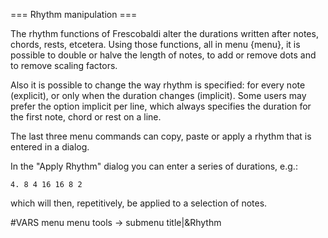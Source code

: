 === Rhythm manipulation ===

The rhythm functions of Frescobaldi alter the durations written after notes,
chords, rests, etcetera. Using those functions, all in menu {menu}, it
is possible to double or halve the length of notes, to add or remove dots
and to remove scaling factors.

Also it is possible to change the way rhythm is specified: for every note
(explicit), or only when the duration changes (implicit). Some users may prefer
the option implicit per line, which always specifies the duration for the first
note, chord or rest on a line.

The last three menu commands can copy, paste or apply a rhythm that is entered
in a dialog.

In the "Apply Rhythm" dialog you can enter a series of durations, e.g.:

```
4. 8 4 16 16 8 2
```

which will then, repetitively, be applied to a selection of notes.


#VARS
menu menu tools -> submenu title|&Rhythm



